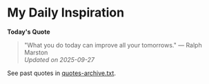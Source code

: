# My Daily Inspiration

**Today's Quote**  
> "What you do today can improve all your tomorrows." — Ralph Marston  
*Updated on 2025-09-27*

See past quotes in [quotes-archive.txt](quotes-archive.txt).